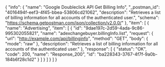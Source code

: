 {
  "info": {
    "name": "Google Doubleclick API Get Billing Info",
    "_postman_id": "4016494f-eef3-4f45-bbea-53806cd21062",
    "description": "Retrieves a list of billing information for all accounts of the authenticated user.",
    "schema": "https://schema.getpostman.com/json/collection/v2.0.0/"
  },
  "item": [
    {
      "name": "Advertising",
      "item": [
        {
          "id": "9dae197c-2d59-4ada-9c86-995302055821",
          "name": "adexchangebuyer.billingInfo.list",
          "request": {
            "url": "http://example.com/api/billinginfo",
            "method": "GET",
            "body": {
              "mode": "raw"
            },
            "description": "Retrieves a list of billing information for all accounts of the authenticated user."
          },
          "response": [
            {
              "status": "OK",
              "code": 200,
              "name": "Response_200",
              "id": "ba228343-3767-4f7f-9a0b-184b6f28c1d2"
            }
          ]
        }
      ]
    }
  ]
}